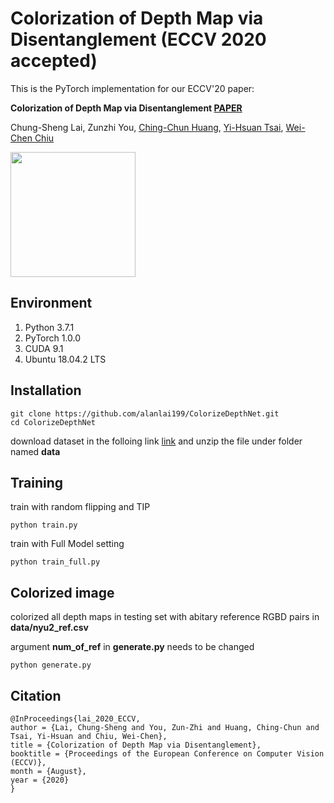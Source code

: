 # Colorization of Depth Map via Disentanglement (ECCV 2020 accepted)
This is the PyTorch implementation for our ECCV'20 paper:

**Colorization of Depth Map via Disentanglement [PAPER](https://people.cs.nctu.edu.tw/~walon/publications/lai2020eccv.pdf)**

Chung-Sheng Lai, Zunzhi You, [Ching-Chun Huang](http://acm.cs.nctu.edu.tw/Member_Home.aspx?Account=chingchun), [Yi-Hsuan Tsai](https://sites.google.com/site/yihsuantsai/), [Wei-Chen Chiu](https://walonchiu.github.io/)
<div align=><img height="200" src="https://github.com/alanlai199/ColorizeDepthNet/blob/master/figures/teaser.png"/></div>

## Environment
1. Python 3.7.1
2. PyTorch 1.0.0
3. CUDA 9.1
4. Ubuntu 18.04.2 LTS

## Installation
```
git clone https://github.com/alanlai199/ColorizeDepthNet.git
cd ColorizeDepthNet
```
download dataset in the folloing link [link](https://drive.google.com/drive/folders/1TzwfNA5JRFTPO-kHMU___kILmOEodoBo) and unzip the file under folder named **data**

## Training
train with random flipping and TIP
```
python train.py
```
train with Full Model setting
```
python train_full.py
```

## Colorized image
colorized all depth maps in testing set with abitary reference RGBD pairs in **data/nyu2_ref.csv**

argument **num_of_ref** in **generate.py** needs to be changed 
```
python generate.py
```

## Citation
```
@InProceedings{lai_2020_ECCV,
author = {Lai, Chung-Sheng and You, Zun-Zhi and Huang, Ching-Chun and Tsai, Yi-Hsuan and Chiu, Wei-Chen},
title = {Colorization of Depth Map via Disentanglement},
booktitle = {Proceedings of the European Conference on Computer Vision (ECCV)},
month = {August},
year = {2020}
}
```
